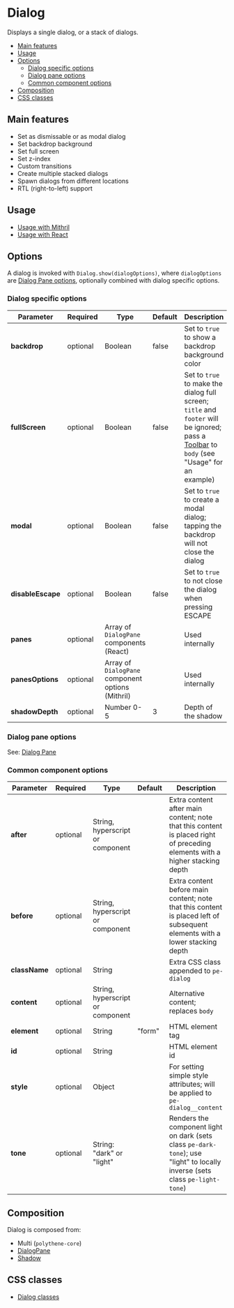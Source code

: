 # Dialog

Displays a single dialog, or a stack of dialogs.

<!-- MarkdownTOC autolink="true" autoanchor="true" bracket="round" levels="1,2,3" -->

- [Main features](#main-features)
- [Usage](#usage)
- [Options](#options)
  - [Dialog specific options](#dialog-specific-options)
  - [Dialog pane options](#dialog-pane-options)
  - [Common component options](#common-component-options)
- [Composition](#composition)
- [CSS classes](#css-classes)

<!-- /MarkdownTOC -->

<a id="main-features"></a>
## Main features

* Set as dismissable or as modal dialog
* Set backdrop background
* Set full screen
* Set z-index
* Custom transitions
* Create multiple stacked dialogs
* Spawn dialogs from different locations
* RTL (right-to-left) support


<a id="usage"></a>
## Usage

* [Usage with Mithril](mithril/dialog.md)
* [Usage with React](react/dialog.md)



<a id="options"></a>
## Options

A dialog is invoked with `Dialog.show(dialogOptions)`, where `dialogOptions` are [Dialog Pane options](dialog-pane.md#options), optionally combined with dialog specific options.


<a id="dialog-specific-options"></a>
### Dialog specific options

| **Parameter**     |  **Required** | **Type** | **Default** | **Description** |
| ----------------- | -------------- | -------- | ----------- | --------------- |
| **backdrop**      | optional | Boolean | false | Set to `true` to show a backdrop background color |
| **fullScreen**    | optional | Boolean | false | Set to `true` to make the dialog full screen; `title` and `footer` will be ignored; pass a [Toolbar](toolbar.md) to `body` (see "Usage" for an example) |
| **modal**         | optional | Boolean | false | Set to `true` to create a modal dialog; tapping the backdrop will not close the dialog |
| **disableEscape** | optional | Boolean | false | Set to `true` to not close the dialog when pressing ESCAPE |
| **panes**         | optional | Array of `DialogPane` components (React) | | Used internally |
| **panesOptions**  | optional | Array of `DialogPane` component options (Mithril)  | | Used internally |
| **shadowDepth**   | optional | Number 0-5 | 3 | Depth of the shadow |

### Dialog pane options

See: [Dialog Pane](dialog-pane.md)

<a id="common-component-options"></a>
### Common component options

| **Parameter** |  **Required** | **Type** | **Default** | **Description** |
| ------------- | -------------- | -------- | ----------- | --------------- |
| **after**     | optional       | String, hyperscript or component | | Extra content after main content; note that this content is placed right of preceding elements with a higher stacking depth |
| **before**    | optional       | String, hyperscript or component | | Extra content before main content; note that this content is placed left of subsequent elements with a lower stacking depth |
| **className** | optional       | String   |             | Extra CSS class appended to `pe-dialog` |
| **content**   | optional       | String, hyperscript or component | | Alternative content; replaces `body` |
| **element**   | optional       | String   | "form"      | HTML element tag |
| **id**        | optional       | String   |             | HTML element id |
| **style**     | optional       | Object   |             | For setting simple style attributes; will be applied to `pe-dialog__content` |
| **tone**      | optional       | String: "dark" or "light" |  | Renders the component light on dark (sets class `pe-dark-tone`); use "light" to locally inverse (sets class `pe-light-tone`) |


<a id="composition"></a>
## Composition

Dialog is composed from:

* Multi (`polythene-core`)
* [DialogPane](dialog-pane.md)
* [Shadow](shadow.md)


<a id="css-classes"></a>
## CSS classes

* [Dialog classes](../../packages/polythene-css-classes/dialog.js)


